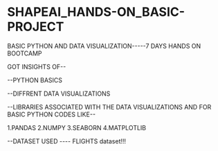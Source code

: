 # SHAPEAI_HANDS-ON_BASIC-PROJECT

BASIC PYTHON AND DATA VISUALIZATION-----7 DAYS HANDS ON BOOTCAMP

GOT INSIGHTS OF--

--PYTHON BASICS

--DIFFRENT DATA VISUALIZATIONS 

--LIBRARIES ASSOCIATED WITH THE DATA VISUALIZATIONS AND FOR BASIC PYTHON CODES LIKE--

1.PANDAS
2.NUMPY
3.SEABORN
4.MATPLOTLIB

--DATASET USED ---- FLIGHTS dataset!!!
